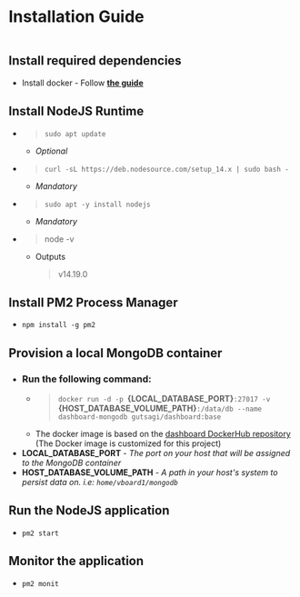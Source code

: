 
# **Installation Guide**
```

```

## **Install required dependencies**
- Install docker - Follow [**the guide**](https://docs.docker.com/engine/install/ubuntu/)

## **Install NodeJS Runtime**
* > `sudo apt update` 
    * *Optional*
* > `curl -sL https://deb.nodesource.com/setup_14.x | sudo bash -`
    * *Mandatory*
* > `sudo apt -y install nodejs`
    * *Mandatory*
* > node  -v
    * Outputs
        > v14.19.0

## **Install PM2 Process Manager**
- `npm install -g pm2`

## **Provision a local MongoDB container**
* ### Run the following command:
    * > `docker run -d -p `**{LOCAL_DATABASE_PORT}**`:27017 -v `**{HOST_DATABASE_VOLUME_PATH}**`:/data/db --name dashboard-mongodb gutsagi/dashboard:base`
    * The docker image is based on the [dashboard DockerHub repository](https://hub.docker.com/r/gutsagi/dashboard) (The Docker image is customized for this project)
* **LOCAL_DATABASE_PORT** - *The port on your host that will be assigned to the MongoDB container*
* **HOST_DATABASE_VOLUME_PATH** - *A path in your host's system to persist data on. i.e: `home/vboard1/mongodb`*

## **Run the NodeJS application**
- `pm2 start`

## **Monitor the application**
* `pm2 monit`
